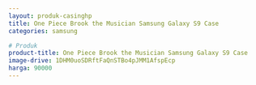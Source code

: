 ```yaml
---
layout: produk-casinghp
title: One Piece Brook the Musician Samsung Galaxy S9 Case
categories: samsung

# Produk
product-title: One Piece Brook the Musician Samsung Galaxy S9 Case
image-drive: 1DHM0uoSDRftFaQnSTBo4pJMM1AfspEcp
harga: 90000
---
```

